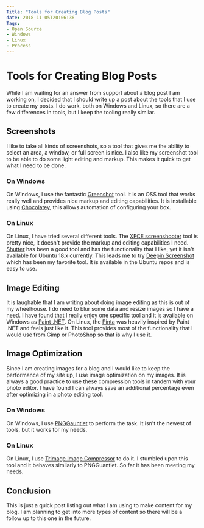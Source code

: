 ```yaml
---
Title: "Tools for Creating Blog Posts"
date: 2018-11-05T20:06:36
Tags: 
- Open Source
- Windows
- Linux
- Process
---
```

# Tools for Creating Blog Posts

While I am waiting for an answer from support about a blog post I am working on, I decided that I should write up a post about the tools that I use to create my posts. I do work, both on Windows and Linux, so there are a few differences in tools, but I keep the tooling really similar.

## Screenshots

I like to take all kinds of screenshots, so a tool that gives me the ability to select an area, a window, or full screen is nice. I also like my screenshot tool to be able to do some light editing and markup. This makes it quick to get what I need to be done. 

### On Windows

On Windows, I use the fantastic [Greenshot](http://getgreenshot.org/) tool. It is an OSS tool that works really well and provides nice markup and editing capabilities. It is installable using [Chocolatey](https://chocolatey.org/), this allows automation of configuring your box.

### On Linux

On Linux, I have tried several different tools. The [XFCE screenshooter](https://goodies.xfce.org/projects/applications/xfce4-screenshooter) tool is pretty nice, it doesn't provide the markup and editing capabilities I need. [Shutter](http://shutter-project.org/) has been a good tool and has the functionality that I like, yet it isn't available for Ubuntu 18.x currently. This leads me to try [Deepin Screenshot](https://www.deepin.org/en/original/deepin-screenshot/) which has been my favorite tool. It is available in the Ubuntu repos and is easy to use.

## Image Editing

It is laughable that I am writing about doing image editing as this is out of my wheelhouse. I do need to blur some data and resize images so I have a need. I have found that I really enjoy one specific tool and it is available on Windows as [Paint .NET](https://www.getpaint.net/). On Linux, the [Pinta](https://pinta-project.com/pintaproject/pinta/) was heavily inspired by Paint .NET and feels just like it. This tool provides most of the functionality that I would use from Gimp or PhotoShop so that is why I use it.

## Image Optimization

Since I am creating images for a blog and I would like to keep the performance of my site up, I use image optimization on my images. It is always a good practice to use these compression tools in tandem with your photo editor. I have found I can always save an additional percentage even after optimizing in a photo editing tool.

### On Windows

On Windows, I use [PNGGauntlet](https://pnggauntlet.com/) to perform the task. It isn't the newest of tools, but it works for my needs.

### On Linux

On Linux, I use [Trimage Image Compressor](https://trimage.org/) to do it. I stumbled upon this tool and it behaves similarly to PNGGuantlet. So far it has been meeting my needs.

## Conclusion

This is just a quick post listing out what I am using to make content for my blog. I am planning to get into more types of content so there will be a follow up to this one in the future.
